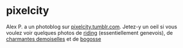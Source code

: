 # pixelcity

Alex P. a un photoblog sur [pixelcity.tumblr.com](http://pixelcity.tumblr.com/). Jetez-y un oeil si vous voulez voir quelques photos de [riding](http://pixelcity.tumblr.com/post/851857152/serginho-santanna-flair-to-double-peg-by-alex) (essentiellement genevois), de [charmantes demoiselles](http://pixelcity.tumblr.com/post/888246429/test-elinchrom-bxri-500) et de [bogosse](http://pixelcity.tumblr.com/post/888146259/test-elinchrom-bxri-500)
